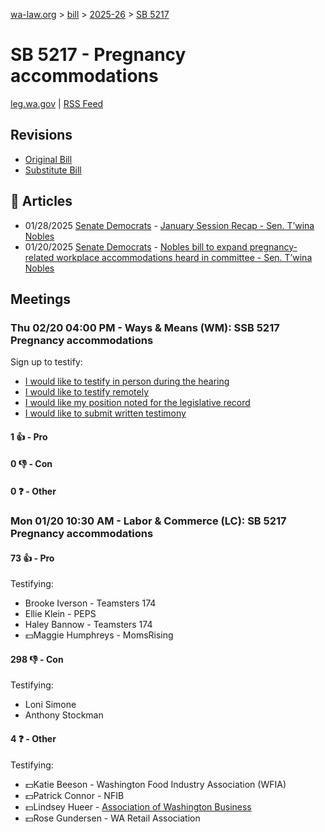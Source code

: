 [wa-law.org](/) > [bill](/bill/) > [2025-26](/bill/2025-26/) > [SB 5217](/bill/2025-26/sb/5217/)

# SB 5217 - Pregnancy accommodations
[leg.wa.gov](https://app.leg.wa.gov/billsummary?BillNumber=5217&Year=2025&Initiative=false) | [RSS Feed](./rss.xml)

## Revisions
* [Original Bill](1/)
* [Substitute Bill](S/)

## 📰 Articles
* 01/28/2025 [Senate Democrats](/org/senate_democrats/) - [January Session Recap - Sen. T’wina Nobles](https://senatedemocrats.wa.gov/nobles/2025/01/28/january-session-recap-2/#:~:text=SB%205217)
* 01/20/2025 [Senate Democrats](/org/senate_democrats/) - [Nobles bill to expand pregnancy-related workplace accommodations heard in committee - Sen. T’wina Nobles](https://senatedemocrats.wa.gov/nobles/2025/01/20/nobles-bill-to-expand-pregnancy-related-workplace-accommodations-heard-in-committee/#:~:text=Senate%20Bill%205217)

## Meetings
### Thu 02/20 04:00 PM - Ways & Means (WM): SSB 5217 Pregnancy accommodations
Sign up to testify:
* [I would like to testify in person during the hearing](https://app.leg.wa.gov/csi/Testifier/Add?chamber=House&mId=32797&aId=164391&caId=25897&tId=1)
* [I would like to testify remotely](https://app.leg.wa.gov/csi/Testifier/Add?chamber=House&mId=32797&aId=164391&caId=25897&tId=2)
* [I would like my position noted for the legislative record](https://app.leg.wa.gov/csi/Testifier/Add?chamber=House&mId=32797&aId=164391&caId=25897&tId=3)
* [I would like to submit written testimony](https://app.leg.wa.gov/csi/Testifier/Add?chamber=House&mId=32797&aId=164391&caId=25897&tId=4)

#### 1 👍 - Pro

#### 0 👎 - Con

#### 0 ❓ - Other

### Mon 01/20 10:30 AM - Labor & Commerce (LC): SB 5217 Pregnancy accommodations
#### 73 👍 - Pro
Testifying:
* Brooke Iverson - Teamsters 174
* Ellie Klein - PEPS
* Haley Bannow - Teamsters 174
* 💵Maggie Humphreys - MomsRising

#### 298 👎 - Con
Testifying:
* Loni Simone
* Anthony Stockman

#### 4 ❓ - Other
Testifying:
* 💵Katie Beeson - Washington Food Industry Association (WFIA)
* 💵Patrick Connor - NFIB
* 💵Lindsey Hueer - [Association of Washington Business](/org/association_of_washington_business/)
* 💵Rose Gundersen - WA Retail Association
